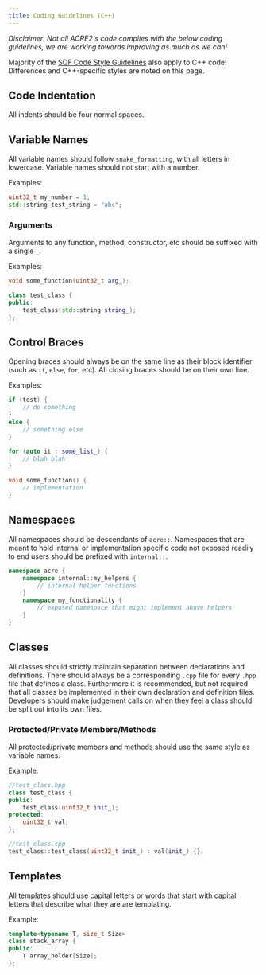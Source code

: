 ```yaml
---
title: Coding Guidelines (C++)
---
```


_Disclaimer: Not all ACRE2's code complies with the below coding guidelines, we are working towards improving as much as we can!_

Majority of the [SQF Code Style Guidelines](coding-guidelines-sqf#code-style) also apply to C++ code! Differences and C++-specific styles are noted on this page.

## Code Indentation

All indents should be four normal spaces.

## Variable Names

All variable names should follow `snake_formatting`, with all letters in lowercase. Variable names should not start with a number.

Examples:

```c++
uint32_t my_number = 1;
std::string test_string = "abc";
```

### Arguments

Arguments to any function, method, constructor, etc should be suffixed with a single `_`.

Examples:

```c++
void some_function(uint32_t arg_);

class test_class {
public:
    test_class(std::string string_);
};
```

## Control Braces

Opening braces should always be on the same line as their block identifier (such as `if`, `else`, `for`, etc). All closing braces should be on their own line.

Examples:

```c++
if (test) {
    // do something
}
else {
    // something else
}

for (auto it : some_list_) {
    // blah blah
}

void some_function() {
    // implementation
}
```

## Namespaces

All namespaces should be descendants of `acre::`. Namespaces that are meant to hold internal or implementation specific code not exposed readily to end users should be prefixed with `internal::`.

```c++
namespace acre {
    namespace internal::my_helpers {
        // internal helper functions
    }
    namespace my_functionality {
        // exposed namespace that might implement above helpers
    }
}
```

## Classes

All classes should strictly maintain separation between declarations and definitions. There should always be a corresponding `.cpp` file for every `.hpp` file that defines a class. Furthermore it is recommended, but not required that all classes be implemented in their own declaration and definition files. Developers should make judgement calls on when they feel a class should be split out into its own files.

### Protected/Private Members/Methods

All protected/private members and methods should use the same style as variable names.

Example:

```c++
//test_class.hpp
class test_class {
public:
    test_class(uint32_t init_);
protected:
    uint32_t val;
};

//test_class.cpp
test_class::test_class(uint32_t init_) : val(init_) {};
```

## Templates

All templates should use capital letters or words that start with capital letters that describe what they are are templating.

Example:

```c++
template<typename T, size_t Size>
class stack_array {
public:
    T array_holder[Size];
};
```
